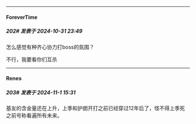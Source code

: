 ﻿
*****

####  ForeverTime  
##### 202#       发表于 2024-10-31 23:49

怎么感觉有种齐心协力打boss的氛围？

不行，我要看你们互杀


*****

####  Renes  
##### 203#       发表于 2024-11-1 15:31

基友的含金量还在上升，上季和护朗开打之前已经穿过12年后了，怪不得上季死之前号称看遍所有未来。

